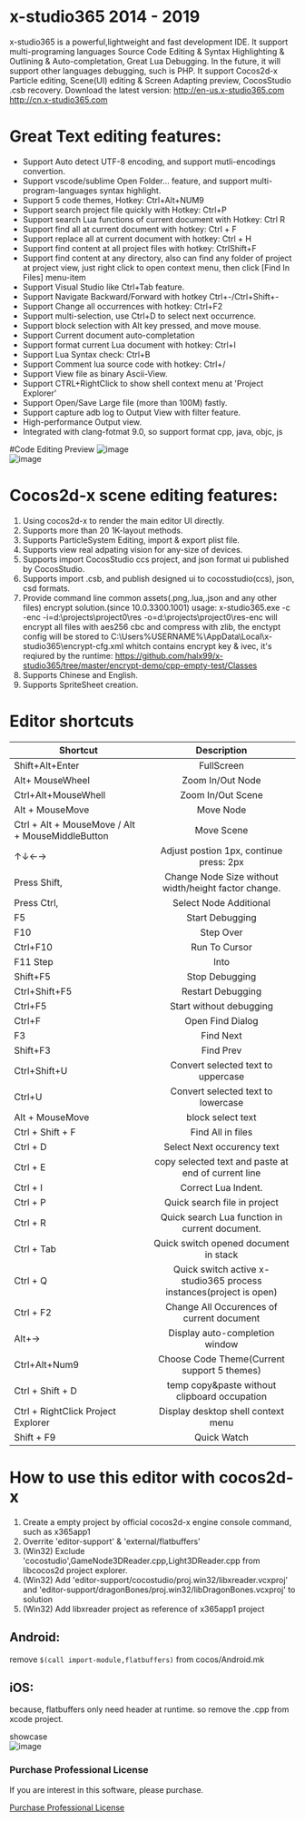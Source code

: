 # x-studio365 2014 - 2019
x-studio365 is a powerful,lightweight and fast development IDE. It support multi-programing languages Source Code Editing & Syntax Highlighting & Outlining & Auto-completation, Great Lua Debugging. In the future, it will support other languages debugging, such is PHP. It support Cocos2d-x Particle editing, Scene(UI) editing & Screen Adapting preview, CocosStudio .csb recovery.
Download the latest version: http://en-us.x-studio365.com  http://cn.x-studio365.com
 
# Great Text editing features:
* Support Auto detect UTF-8 encoding, and support mutli-encodings convertion.
* Support vscode/sublime Open Folder… feature, and support multi-program-languages syntax highlight.
* Support 5 code themes, Hotkey: Ctrl+Alt+NUM9
* Support search project file quickly with Hotkey: Ctrl+P
* Support search Lua functions of current document with Hotkey: Ctrl R
* Support find all at current document with hotkey: Ctrl + F
* Support replace all at current document with hotkey: Ctrl + H
* Support find content at all project files with hotkey: CtrlShift+F
* Support find content at any directory, also can find any folder of project at project view, just right click to open context menu, then click [Find In Files] menu-item
* Support Visual Studio like Ctrl+Tab feature.
* Support Navigate Backward/Forward with hotkey Ctrl+-/Ctrl+Shift+-
* Support Change all occurrences with hotkey: Ctrl+F2
* Support multi-selection, use Ctrl+D to select next occurrence.
* Support block selection with Alt key pressed, and move mouse.
* Support Current document auto-completation
* Support format current Lua document with hotkey: Ctrl+I
* Support Lua Syntax check: Ctrl+B
* Support Comment lua source code with hotkey: Ctrl+/
* Support View file as binary Ascii-View.
* Support CTRL+RightClick to show shell context menu at 'Project Explorer'
* Support Open/Save Large file (more than 100M) fastly.
* Support capture adb log to Output View with filter feature.
* High-performance Output view.
* Integrated with clang-fotmat 9.0, so support format cpp, java, objc, js

#Code Editing Preview
![image](https://github.com/halx99/x-studio365/blob/master/showcase2.png)  
![image](https://github.com/halx99/x-studio365/blob/master/showcase3.png)  

# Cocos2d-x scene editing features:
1. Using cocos2d-x to render the main editor UI directly.
2. Supports more than 20 1K-layout methods.
3. Supports ParticleSystem Editing, import & export plist file.
4. Supports view real adpating vision for any-size of devices.
5. Supports import CocosStudio ccs project, and json format ui published by CocosStudio.
6. Supports import .csb, and publish designed ui to cocosstudio(ccs), json, csd formats.
7. Provide command line common assets(.png,.lua,.json and any other files) encrypt solution.(since 10.0.3300.1001)
   usage: x-studio365.exe -c -enc -i=d:\projects\project0\res -o=d:\projects\project0\res-enc
    will encrypt all files with aes256 cbc and compress with zlib, the enctypt config will be stored to C:\Users\%USERNAME%\AppData\Local\x-studio365\encrypt-cfg.xml whitch contains encrypt key & ivec, it's reqiured by the runtime: https://github.com/halx99/x-studio365/tree/master/encrypt-demo/cpp-empty-test/Classes
8. Supports Chinese and English.
9. Supports SpriteSheet creation.


# Editor shortcuts
|Shortcut         | Description     |
| ------------- |:----------------:|
|Shift+Alt+Enter	|FullScreen|
|Alt+ MouseWheel	|Zoom In/Out Node|
|Ctrl+Alt+MouseWhell	|Zoom In/Out Scene|
|Alt + MouseMove	|Move Node|
|Ctrl + Alt + MouseMove / Alt + MouseMiddleButton	|Move Scene|
|↑↓←→	|Adjust postion 1px, continue press: 2px|
|Press Shift, |Change Node Size without width/height factor change.|
|Press Ctrl, |Select Node Additional|
|F5 |Start Debugging|
|F10	|Step Over|
|Ctrl+F10	|Run To Cursor|
|F11	Step |Into|
|Shift+F5	|Stop Debugging|
|Ctrl+Shift+F5 |Restart Debugging|
|Ctrl+F5	|Start without debugging|
|Ctrl+F	|Open Find Dialog|
|F3 |Find Next|
|Shift+F3	|Find Prev|
|Ctrl+Shift+U	|Convert selected text to uppercase |
|Ctrl+U	|Convert selected text to lowercase|
|Alt + MouseMove| block select text|
|Ctrl + Shift + F	|Find All in files|
|Ctrl + D	|Select Next occurency text|
|Ctrl + E	|copy selected text and paste at end of current line|
|Ctrl + I	|Correct Lua Indent.|
|Ctrl + P	|Quick search file in project|
|Ctrl + R	|Quick search Lua function in current document.|
|Ctrl + Tab	|Quick switch opened document in stack|
|Ctrl + Q |Quick switch active x-studio365 process instances(project is open)|
|Ctrl + F2	|Change All Occurences of current document|
|Alt+→	|Display auto-completion window|
|Ctrl+Alt+Num9	|Choose Code Theme(Current support 5 themes)|
|Ctrl + Shift + D|temp copy&paste without clipboard occupation|
|Ctrl + RightClick Project Explorer| Display desktop shell context menu|
|Shift + F9|Quick Watch|

# How to use this editor with cocos2d-x
1. Create a empty project by official cocos2d-x engine console command, such as x365app1
2. Overrite 'editor-support' & 'external/flatbuffers'
3. (Win32) Exclude 'cocostudio',GameNode3DReader.cpp,Light3DReader.cpp from libcocos2d project explorer.  
4. (Win32) Add 'editor-support/cocostudio/proj.win32/libxreader.vcxproj' and 'editor-support/dragonBones/proj.win32/libDragonBones.vcxproj' to solution  
5. (Win32) Add libxreader project as reference of x365app1 project

## Android: 
remove ```$(call import-module,flatbuffers)``` from cocos/Android.mk
## iOS: 
because, flatbuffers only need header at runtime. so remove the .cpp from xcode project.

showcase  
![image](https://github.com/halx99/x-studio365/blob/master/showcase.png)  
### Purchase Professional License
 
 If you are interest in this software, please purchase.
 
 <a href='http://cn.x-studio365.com/buy.php?buy_type=1001&lang=437'>Purchase Professional License</a>
